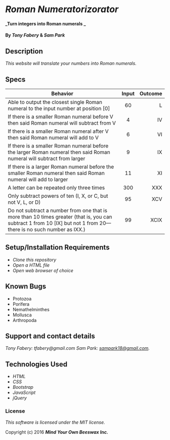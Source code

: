# _Roman Numeratorizorator_

#### _Turn integers into Roman numerals _

#### By _**Tony Fabery**_ & _**Sam Park**_

## Description

_This website will translate your numbers into Roman numerals._

## Specs
| Behavior        | Input           | Outcome  |
| ------------- |:-------------:| -----:|
| Able to output the closest single Roman numeral to the input number at position [0]    | 60 | L |
| If there is a smaller Roman numeral before V then said Roman numeral will subtract from V     |   4 | IV
| If there is a smaller Roman numeral after V then said Roman numeral will add to V  | 6     |    VI |
| If there is a smaller Roman numeral before the larger Roman numeral then said Roman numeral will subtract from larger  |  9    |    IX |
| If there is a larger Roman numeral before the smaller Roman numeral then said Roman numeral will add to larger | 11     |    XI   |
| A letter can be repeated only three times | 300     |    XXX |
| Only subtract powers of ten (I, X, or C, but not V, L, or D)   |   95 | XCV
| Do not subtract a number from one that is more than 10 times greater (that is, you can subtract 1 from 10 [IX] but not 1 from 20—there is no such number as IXX.)    | 99 | XCIX  |

## Setup/Installation Requirements

* _Clone this repository_
* _Open a HTML file_
* _Open web browser of choice_

## Known Bugs
* Protozoa
* Porifera
* Nemathelminthes
* Mollusca
* Arthropoda


## Support and contact details

_Tony Fabery: tfabery@gmail.com_
_Sam Park: sampark18@gmail.com._

## Technologies Used

* _HTML_
* _CSS_
* _Bootstrap_
* _JavaScript_
* _jQuery_

### License

*This software is licensed under the MIT license.*

Copyright (c) 2016 **_Mind Your Own Beeswax Inc._**
